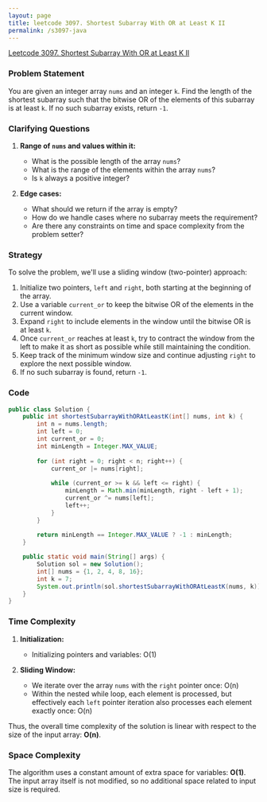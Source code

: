 ```yaml
---
layout: page
title: leetcode 3097. Shortest Subarray With OR at Least K II
permalink: /s3097-java
---
```

[Leetcode 3097. Shortest Subarray With OR at Least K II](https://algoadvance.github.io/algoadvance/l3097)
### Problem Statement

You are given an integer array `nums` and an integer `k`. Find the length of the shortest subarray such that the bitwise OR of the elements of this subarray is at least `k`. If no such subarray exists, return `-1`.

### Clarifying Questions

1. **Range of `nums` and values within it:**
   - What is the possible length of the array `nums`? 
   - What is the range of the elements within the array `nums`?
   - Is `k` always a positive integer?

2. **Edge cases:**
   - What should we return if the array is empty?
   - How do we handle cases where no subarray meets the requirement?
   - Are there any constraints on time and space complexity from the problem setter?

### Strategy

To solve the problem, we'll use a sliding window (two-pointer) approach:

1. Initialize two pointers, `left` and `right`, both starting at the beginning of the array.
2. Use a variable `current_or` to keep the bitwise OR of the elements in the current window.
3. Expand `right` to include elements in the window until the bitwise OR is at least `k`.
4. Once `current_or` reaches at least `k`, try to contract the window from the left to make it as short as possible while still maintaining the condition.
5. Keep track of the minimum window size and continue adjusting `right` to explore the next possible window.
6. If no such subarray is found, return `-1`.

### Code

```java
public class Solution {
    public int shortestSubarrayWithORAtLeastK(int[] nums, int k) {
        int n = nums.length;
        int left = 0;
        int current_or = 0;
        int minLength = Integer.MAX_VALUE;
        
        for (int right = 0; right < n; right++) {
            current_or |= nums[right];
            
            while (current_or >= k && left <= right) {
                minLength = Math.min(minLength, right - left + 1);
                current_or ^= nums[left];
                left++;
            }
        }
        
        return minLength == Integer.MAX_VALUE ? -1 : minLength;
    }

    public static void main(String[] args) {
        Solution sol = new Solution();
        int[] nums = {1, 2, 4, 8, 16};
        int k = 7;
        System.out.println(sol.shortestSubarrayWithORAtLeastK(nums, k)); // Expected Output: 2
    }
}
```

### Time Complexity

1. **Initialization:**
   - Initializing pointers and variables: O(1)

2. **Sliding Window:**
   - We iterate over the array `nums` with the `right` pointer once: O(n)
   - Within the nested while loop, each element is processed, but effectively each `left` pointer iteration also processes each element exactly once: O(n)

Thus, the overall time complexity of the solution is linear with respect to the size of the input array: **O(n)**.

### Space Complexity

The algorithm uses a constant amount of extra space for variables: **O(1)**. The input array itself is not modified, so no additional space related to input size is required.